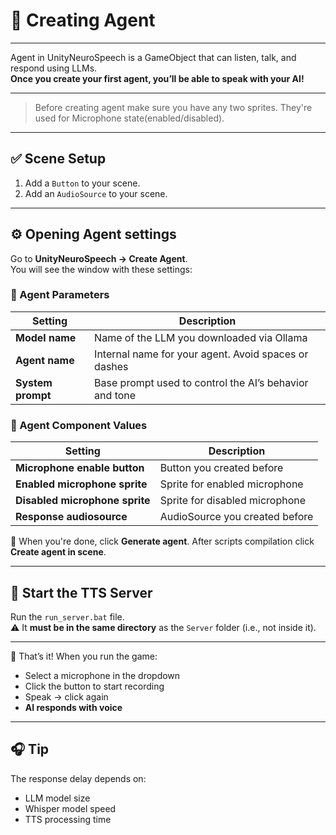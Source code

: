 # 🧠 Creating Agent

---

Agent in UnityNeuroSpeech is a GameObject that can listen, talk, and respond using LLMs.  
**Once you create your first agent, you’ll be able to speak with your AI!**

---

> Before creating agent make sure you have any two sprites. They're used for Microphone state(enabled/disabled).

---

## ✅ Scene Setup

1. Add a `Button` to your scene.
2. Add an `AudioSource` to your scene.

---

## ️⚙️ Opening Agent settings

Go to **UnityNeuroSpeech → Create Agent**.  
You will see the window with these settings:

### 👤 Agent Parameters

| Setting         | Description                                                              |
|-----------------|--------------------------------------------------------------------------|
| **Model name**  | Name of the LLM you downloaded via Ollama                               |
| **Agent name**  | Internal name for your agent. Avoid spaces or dashes                    |
| **System prompt** | Base prompt used to control the AI’s behavior and tone                  |

### 👤 Agent Component Values

| Setting                        | Description                    |
|--------------------------------|--------------------------------|
| **Microphone enable button**   | Button you created before      |
| **Enabled microphone sprite**  | Sprite for enabled microphone  |
| **Disabled microphone sprite** | Sprite for disabled microphone |
| **Response audiosource**       | AudioSource you created before |


📝 When you're done, click **Generate agent**.
After scripts compilation click **Create agent in scene**.

---

## 🔄 Start the TTS Server

Run the `run_server.bat` file.  
⚠️ It **must be in the same directory** as the `Server` folder (i.e., not inside it).

---

🎉 That’s it! When you run the game:

- Select a microphone in the dropdown  
- Click the button to start recording  
- Speak → click again  
- **AI responds with voice**

---

## 🎧 Tip

The response delay depends on:

- LLM model size
- Whisper model speed
- TTS processing time

